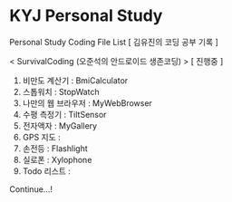 # KYJ Personal Study
Personal Study Coding File List
[ 김유진의 코딩 공부 기록 ]


< SurvivalCoding (오준석의 안드로이드 생존코딩) > [ 진행중 ]

1. 비만도 계산기 : BmiCalculator
2. 스톱워치 : StopWatch
3. 나만의 웹 브라우저 : MyWebBrowser
4. 수평 측정기 : TiltSensor
5. 전자액자 : MyGallery
6. GPS 지도 : 
7. 손전등 : Flashlight
8. 실로폰 : Xylophone
9. Todo 리스트 :

Continue...!
